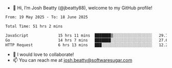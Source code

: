 - 👋 Hi, I’m Josh Beatty (@jbeatty88), welcome to my GitHub profile!

<!--START_SECTION:waka-->

```txt
From: 19 May 2025 - To: 18 June 2025

Total Time: 51 hrs 2 mins

JavaScript             15 hrs 11 mins  ███████▒░░░░░░░░░░░░░░░░░   29.76 %
Go                     14 hrs 7 mins   ███████░░░░░░░░░░░░░░░░░░   27.69 %
HTTP Request           6 hrs 13 mins   ███░░░░░░░░░░░░░░░░░░░░░░   12.20 %
```

<!--END_SECTION:waka-->

- 💞️ I would love to collaborate!
- 📫 You can reach me at josh.beatty@softwaresugar.com

<!---
jbeatty88/jbeatty88 is a ✨ special ✨ repository because its `README.md` (this file) appears on your GitHub profile.
You can click the Preview link to take a look at your changes.
--->
